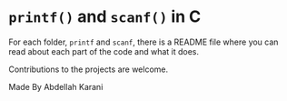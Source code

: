 # `printf()` and `scanf()` in C

For each folder, `printf` and `scanf`, there is a README file where you can read about each part of the code and what it does.

Contributions to the projects are welcome.

Made By Abdellah Karani
